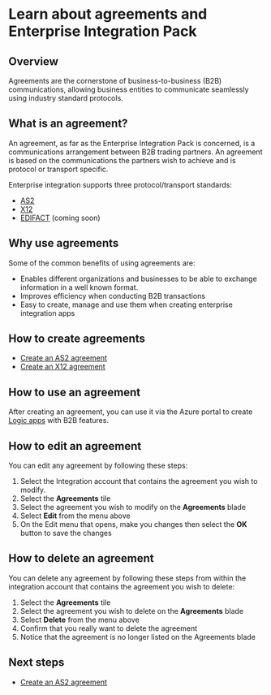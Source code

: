 <properties 
	pageTitle="Overview of partners and Enterprise Integration Pack | Microsoft Azure App Service" 
	description="Learn how to use partners with the Enterprise Integration Pack and Logic apps" 
	services="app-service\logic" 
	documentationCenter=".net,nodejs,java"
	authors="msftman" 
	manager="erikre" 
	editor="cgronlun"/>

<tags 
	ms.service="app-service-logic" 
	ms.workload="integration" 
	ms.tgt_pltfrm="na" 
	ms.devlang="na" 
	ms.topic="article" 
	ms.date="06/29/2016" 
	ms.author="deonhe"/>


# Learn about agreements and Enterprise Integration Pack

## Overview
Agreements are the cornerstone of business-to-business (B2B) communications, allowing business entities to communicate seamlessly using industry standard protocols.  

## What is an agreement?

An agreement, as far as the Enterprise Integration Pack is concerned, is a communications arrangement between B2B trading partners. An agreement is based on the communications the partners wish to achieve and is protocol or transport specific.

Enterprise integration supports three protocol/transport standards:  

- [AS2](./app-service-logic-enterprise-integration-as2.md)
- [X12](./app-service-logic-enterprise-integration-x12.md)
- [EDIFACT](./app-service-logic-enterprise-integration-edifact.md) (coming soon)

## Why use agreements
Some of the common benefits of using agreements are:
- Enables different organizations and businesses to be able to exchange information in a well known format.  
- Improves efficiency when conducting B2B transactions  
- Easy to create, manage and use them when creating enterprise integration apps  

## How to create agreements
- [Create an AS2 agreement](./app-service-logic-enterprise-integration-as2.md)   
- [Create an X12 agreement](./app-service-logic-enterprise-integration-x12.md)   

## How to use an agreement
After creating an agreement, you can use it via the Azure portal to create [Logic apps](./app-service-logic-what-are-logic-apps.md "Learn about Logic apps") with B2B features.

## How to edit an agreement
You can edit any agreement by following these steps:  
1. Select the Integration account that contains the agreement you wish to modify.  
2. Select the **Agreements** tile  
3. Select the agreement you wish to modify on the **Agreements** blade  
4. Select **Edit** from the menu above   
5. On the Edit menu that opens, make you changes then select the **OK** button to save the changes  

## How to delete an agreement
You can delete any agreement by following these steps from within the integration account that contains the agreement you wish to delete:   
1. Select the **Agreements** tile  
2. Select the agreement you wish to delete on the **Agreements** blade  
3. Select **Delete** from the menu above  
4. Confirm that you really want to delete the agreement  
5. Notice that the agreement is no longer listed on the Agreements blade  
 

## Next steps
- [Create an AS2 agreement](./app-service-logic-enterprise-integration-as2.md)  


